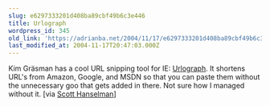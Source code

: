 ```yaml
---
slug: e6297333201d408ba89cbf49b6c3e446
title: Urlograph
wordpress_id: 345
old_link: 'https://adrianba.net/2004/11/17/e6297333201d408ba89cbf49b6c3e446/'
last_modified_at: 2004-11-17T20:47:03.000Z
---
```


Kim Gräsman has a cool URL snipping tool for IE:
[Urlograph](http://www.winwonk.com/utils/urlograph/). It
shortens URL's from Amazon, Google, and MSDN so that you can paste
them without the unnecessary goo that gets added in there. Not sure
how I managed without it. [via
[
Scott Hanselman](http://www.hanselman.com/blog/PermaLink.aspx?guid=156992a6-8783-4abb-8ffb-8ca122688921)]
